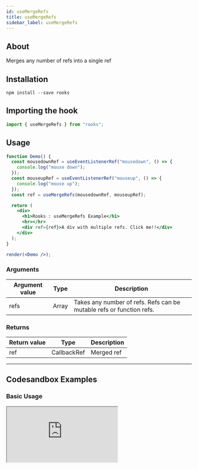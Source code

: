 ```yaml
---
id: useMergeRefs
title: useMergeRefs
sidebar_label: useMergeRefs
---
```


## About

Merges any number of refs into a single ref

[//]: # "Main"

## Installation

    npm install --save rooks

## Importing the hook

```javascript
import { useMergeRefs } from "rooks";
```

## Usage

```jsx
function Demo() {
  const mousedownRef = useEventListenerRef("mousedown", () => {
    console.log("mouse down");
  });
  const mouseupRef = useEventListenerRef("mouseup", () => {
    console.log("mouse up");
  });
  const ref = useMergeRefs(mousedownRef, mouseupRef);

  return (
    <div>
      <h1>Rooks : useMergeRefs Example</h1>
      <hr></hr>
      <div ref={ref}>A div with multiple refs. Click me!!</div>
    </div>
  );
}

render(<Demo />);
```

### Arguments

| Argument value | Type  | Description                                                          |
| -------------- | ----- | -------------------------------------------------------------------- |
| refs           | Array | Takes any number of refs. Refs can be mutable refs or function refs. |

### Returns

| Return value | Type        | Description |
| ------------ | ----------- | ----------- |
| ref          | CallbackRef | Merged ref  |

---

## Codesandbox Examples

### Basic Usage

<iframe src="https://codesandbox.io/embed/usemergerefs-rk7m1?fontsize=14&hidenavigation=1&theme=dark"
  style={{
    width: "100%",
    height: 500,
    border: 0,
    borderRadius: 4,
    overflow: "hidden"
  }} 
  title="useMergeRefs"
  allow="accelerometer; ambient-light-sensor; camera; encrypted-media; geolocation; gyroscope; hid; microphone; midi; payment; usb; vr; xr-spatial-tracking"
  sandbox="allow-forms allow-modals allow-popups allow-presentation allow-same-origin allow-scripts"
/>

## Join Bhargav's discord server

You can click on the floating discord icon at the bottom right of the screen and talk to us in our server.
